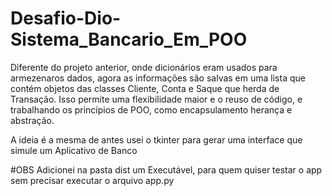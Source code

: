 # Desafio-Dio-Sistema_Bancario_Em_POO
Diferente do projeto anterior, onde dicionários eram usados para armezenaros dados, agora as informações são salvas em uma lista que contém objetos das classes Cliente, Conta e Saque que herda de Transação. Isso permite uma flexibilidade maior e o reuso de código, e trabalhando os princípios de POO, como encapsulamento herança e abstração.

A ideia é a mesma de antes usei o tkinter para gerar uma interface que simule um Aplicativo de Banco

#OBS
Adicionei na pasta dist um Executável, para quem quiser testar o app sem precisar executar o arquivo app.py
